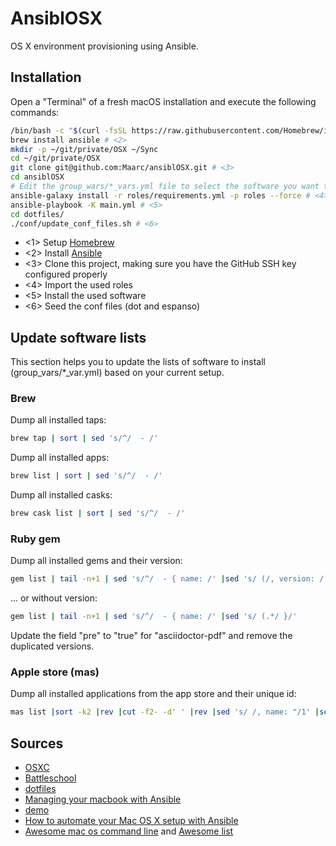 # AnsiblOSX

OS X environment provisioning using Ansible.

## Installation

Open a "Terminal" of a fresh macOS installation and execute the following commands:

```sh
/bin/bash -c "$(curl -fsSL https://raw.githubusercontent.com/Homebrew/install/HEAD/install.sh)"  # <1>
brew install ansible # <2>
mkdir -p ~/git/private/OSX ~/Sync
cd ~/git/private/OSX
git clone git@github.com:Maarc/ansiblOSX.git # <3>
cd ansiblOSX
# Edit the group_wars/*_vars.yml file to select the software you want to install
ansible-galaxy install -r roles/requirements.yml -p roles --force # <4>
ansible-playbook -K main.yml # <5>
cd dotfiles/
./conf/update_conf_files.sh # <6>
```

* <1> Setup [Homebrew](http://brew.sh/)
* <2> Install [Ansible](https://www.ansible.com/)
* <3> Clone this project, making sure you have the GitHub SSH key configured properly
* <4> Import the used roles
* <5> Install the used software
* <6> Seed the conf files (dot and espanso)

## Update software lists

This section helps you to update the lists of software to install (group_vars/*_var.yml) based on your current setup.

### Brew

Dump all installed taps:
```sh
brew tap | sort | sed 's/^/  - /'
````

Dump all installed apps:
```sh
brew list | sort | sed 's/^/  - /'
```

Dump all installed casks:
```sh
brew cask list | sort | sed 's/^/  - /'
```

### Ruby gem

Dump all installed gems and their version:
```sh
gem list | tail -n+1 | sed 's/^/  - { name: /' |sed 's/ (/, version: /' | sed 's/)/, pre: false }/' | sed 's/ default: / /'
```

... or without version:

```sh
gem list | tail -n+1 | sed 's/^/  - { name: /' |sed 's/ (.*/ }/'
```

Update the field "pre" to "true" for "asciidoctor-pdf" and remove the duplicated versions.


### Apple store (mas)

Dump all installed applications from the app store and their unique id:

```sh
mas list |sort -k2 |rev |cut -f2- -d' ' |rev |sed 's/ /, name: "/1' |sed 's/^/  - { id: /' |sed 's/$/" }/'
```

## Sources

* [OSXC](https://osxc.github.io/)
* [Battleschool](https://github.com/spencergibb/battleschool)
* [dotfiles](https://github.com/ricbra/dotfiles)
* [Managing your macbook with Ansible](http://blog.james-carr.org/2016/03/29/managing-your-macbook-with-ansible/)
* [demo](https://github.com/jamescarr/ansible-mac-demo)
* [How to automate your Mac OS X setup with Ansible](https://blog.vandenbrand.org/2016/01/04/how-to-automate-your-mac-os-x-setup-with-ansible/)
* [Awesome mac os command line](https://github.com/herrbischoff/awesome-osx-command-line) and [Awesome list](https://github.com/sindresorhus/awesome)
